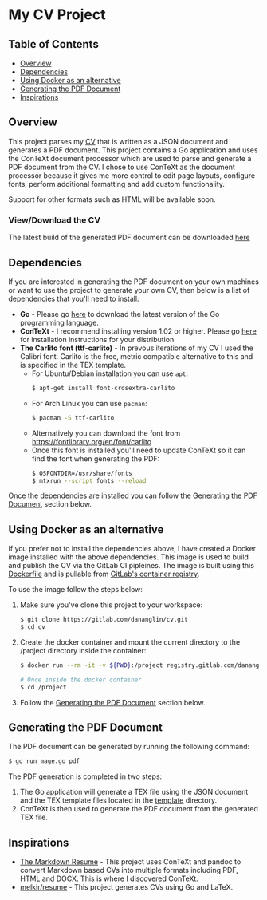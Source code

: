 # My CV Project

## Table of Contents

- [Overview](#overview)
- [Dependencies](#dependencies)
- [Using Docker as an alternative](#using-docker-as-an-alternative)
- [Generating the PDF Document](#generating-the-pdf-document)
- [Inspirations](#inspirations)

## Overview

This project parses my [CV](./data/cv.json) that is written as
a JSON document and generates a PDF document.
This project contains a Go application and uses the ConTeXt document processor
which are used to parse and generate a PDF document from the CV.
I chose to use ConTeXt as the document processor because it gives me more
control to edit page layouts, configure fonts,
perform additional formatting and add custom functionality.

Support for other formats such as HTML will be available soon.

### View/Download the CV

The latest build of the generated PDF document can be downloaded [here](__output/cv.pdf)

## Dependencies

If you are interested in generating the PDF document on your own machines
or want to use the project to generate your own CV, then below is a list
of dependencies that you'll need to install:

- **Go** - Please go [here](https://golang.org/dl/) to download the latest version of the Go programming language.
- **ConTeXt** - I recommend installing version 1.02 or higher. Please go [here](https://wiki.contextgarden.net/ConTeXt_Standalone) for installation instructions for your distribution.
- **The Carlito font (ttf-carlito)** - In prevous iterations of my CV I used the Calibri font. Carlito is the free, metric compatible alternative to this and is specified in the TEX template.
  - For Ubuntu/Debian installation you can use `apt`:
    ```bash
    $ apt-get install font-crosextra-carlito
    ```
  - For Arch Linux you can use `pacman`:
    ```bash
    $ pacman -S ttf-carlito
    ```
  - Alternatively you can download the font from https://fontlibrary.org/en/font/carlito
  - Once this font is installed you'll need to update ConTeXt so it can find the font when generating the PDF:
    ```bash
    $ OSFONTDIR=/usr/share/fonts
    $ mtxrun --script fonts --reload
    ```

Once the dependencies are installed you can follow the
[Generating the PDF Document](#generating-the-pdf-document) section below.

## Using Docker as an alternative

If you prefer not to install the dependencies above,
I have created a Docker image installed with the above dependencies.
This image is used to build and publish the CV via the GitLab CI pipleines.
The image is built using this [Dockerfile](./docker/Dockerfile) and is
pullable from [GitLab's container registry](https://gitlab.com/dananglin/cv/container_registry).

To use the image follow the steps below:

1. Make sure you've clone this project to your workspace:
    ```bash
    $ git clone https://gitlab.com/dananglin/cv.git
    $ cd cv
    ```

2. Create the docker container and mount the current directory to the /project directory inside the container:
    ```bash
    $ docker run --rm -it -v ${PWD}:/project registry.gitlab.com/dananglin/cv/cv-builder:master-5fbdaa5a bash

    # Once inside the docker container
    $ cd /project
    ```

3. Follow the [Generating the PDF Document](#generating-the-pdf-document) section below.

## Generating the PDF Document

The PDF document can be generated by running the following command:

```bash
$ go run mage.go pdf
```

The PDF generation is completed in two steps:

1. The Go application will generate a TEX file using the JSON document and the TEX template files located in the [template](./template) directory.
2. ConTeXt is then used to generate the PDF document from the generated TEX file.

## Inspirations

- [The Markdown Resume](https://mszep.github.io/pandoc_resume/) - This project uses ConTeXt and pandoc to convert Markdown based CVs into multiple formats including PDF, HTML and DOCX. This is where I discovered ConTeXt.
- [melkir/resume](https://github.com/melkir/resume) - This project generates CVs using Go and LaTeX.

